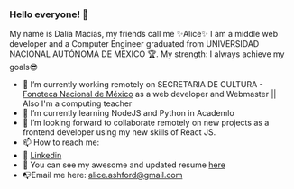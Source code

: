 ### Hello everyone! 👋

My name is Dalía Macías, my friends call me ✨Alice✨
I am a middle web developer and a Computer Engineer graduated from UNIVERSIDAD NACIONAL AUTÓNOMA DE MÉXICO 🏆. 
My strength: I always achieve my goals😎

- 🔭 I’m currently working remotely on SECRETARIA DE CULTURA - <a href="www.fonotecanaciona.gob.mx">Fonoteca Nacional de México</a> as a web developer and Webmaster || Also I'm a computing teacher 
- 🌱 I’m currently learning NodeJS and Python in Academlo 
- 👯 I’m looking forward to collaborate remotely on new projects as a frontend developer using my new skills of React JS.
- 📫 How to reach me: 
- 👔 <a href="https://www.linkedin.com/in/dal%C3%ADa-mac%C3%ADas-mu%C3%B1oz-a01131190/">Linkedin</a>
- 💎 You can see my awesome and updated resume <a href="https://drive.google.com/file/d/1CTxvLvCKbOaV4VtyHlYt0l4AMtdqjaBY/view?usp=sharing">here </a>  
- 📭Email me here: alice.ashford@gmail.com  
